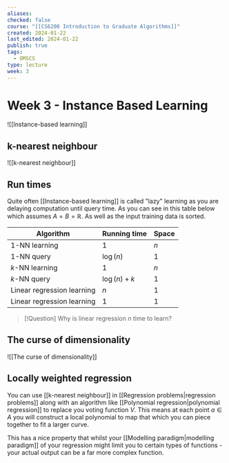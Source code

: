 ```yaml
---
aliases: 
checked: false
course: "[[CS6200 Introduction to Graduate Algorithms]]"
created: 2024-01-22
last_edited: 2024-01-22
publish: true
tags:
  - OMSCS
type: lecture
week: 3
---
```

# Week 3 - Instance Based Learning

![[Instance-based learning]]

## k-nearest neighbour

![[k-nearest neighbour]]

## Run times

Quite often [[Instance-based learning]] is called "lazy" learning as you are delaying computation until query time. As you can see in this table below which assumes $A = B = \mathbb{R}$. As well as the input training data is sorted.

| Algorithm                  | Running time  | Space |
| -------------------------- | ------------- | ----- |
| 1-NN learning              | 1             | $n$   |
| 1-NN query                 | $\log(n)$     | 1     |
| $k$-NN learning            | 1             | $n$   |
| $k$-NN query               | $\log(n) + k$ | 1     |
| Linear regression learning | $n$           | 1     |
| Linear regression learning                           | 1              | 1      |

> [!Question] Why is linear regression $n$ time to learn?

## The curse of dimensionality

![[The curse of dimensionality]]

## Locally weighted regression

You can use [[k-nearest neighbour]] in [[Regression problems|regression problems]] along with an algorithm like [[Polynomial regression|polynomial regression]] to replace you voting function $V$. This means at each point $a \in A$ you will construct a local polynomial to map that which you can piece together to fit a larger curve.

This has a nice property that whilst your [[Modelling paradigm|modelling paradigm]] of your regression might limit you to certain types of functions - your actual output can be a far more complex function. 

